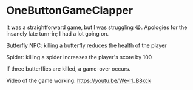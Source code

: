 # OneButtonGameClapper

It was a straightforward game, but I was struggling :sob:. Apologies for the insanely late turn-in; I had a lot going on. 
 
Butterfly NPC: killing a butterfly reduces the health of the player

Spider: killing a spider increases the player's score by 100

If three butterflies are killed, a game-over occurs. 

Video of the game working: 
https://youtu.be/We-I1_B8xck 
